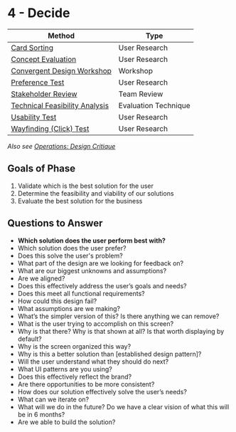 # 4 - Decide

Method | Type
---- | ----
[Card Sorting](card-sorting.md) | User Research
[Concept Evaluation](concept-evaluation.md) | User Research
[Convergent Design Workshop](convergent-design-workshop.md) | Workshop
[Preference Test](preference-test.md) | User Research
[Stakeholder Review](stakeholder-review.md) | Team Review
[Technical Feasibility Analysis](technical-feasibility-analysis.md) | Evaluation Technique
[Usability Test](usability-testing.md) | User Research
[Wayfinding (Click) Test](wayfinding-test.md) | User Research

*Also see [Operations: Design Critique](../../../4_Operations/Team-Rituals/critique.md)*


## Goals of Phase
1. Validate which is the best solution for the user
2. Determine the feasibility and viability of our solutions
3. Evaluate the best solution for the business

## Questions to Answer
- **Which solution does the user perform best with?**
- Which solution does the user prefer?
- Does this solve the user's problem?
- What part of the design are we looking for feedback on?
- What are our biggest unknowns and assumptions?
- Are we aligned?
- Does this effectively address the user’s goals and needs?
- Does this meet all functional requirements?
- How could this design fail?
- What assumptions are we making?
- What’s the simpler version of this? Is there anything we can remove?
- What is the user trying to accomplish on this screen?
- Why is that there? Why is that shown at all? Is that worth displaying by default?
- Why is the screen organized this way?
- Why is this a better solution than [established design pattern]?
- Will the user understand what they should do next?
- What UI patterns are you using?
- Does this effectively reflect the brand?
- Are there opportunities to be more consistent?
- How does our solution effectively solve the user’s needs?
- What can we iterate on?
- What will we do in the future? Do we have a clear vision of what this will be in 6 months?
- Are we able to build the solution?